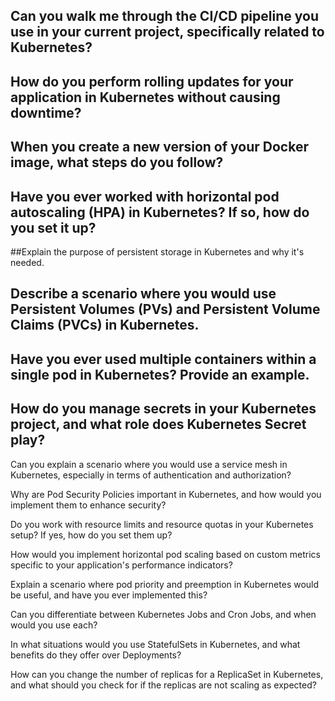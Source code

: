 ## Can you walk me through the CI/CD pipeline you use in your current project, specifically related to Kubernetes?

## How do you perform rolling updates for your application in Kubernetes without causing downtime?

## When you create a new version of your Docker image, what steps do you follow?

## Have you ever worked with horizontal pod autoscaling (HPA) in Kubernetes? If so, how do you set it up?

##Explain the purpose of persistent storage in Kubernetes and why it's needed.

## Describe a scenario where you would use Persistent Volumes (PVs) and Persistent Volume Claims (PVCs) in Kubernetes.

## Have you ever used multiple containers within a single pod in Kubernetes? Provide an example.

## How do you manage secrets in your Kubernetes project, and what role does Kubernetes Secret play?

Can you explain a scenario where you would use a service mesh in Kubernetes, especially in terms of authentication and authorization?

Why are Pod Security Policies important in Kubernetes, and how would you implement them to enhance security?

Do you work with resource limits and resource quotas in your Kubernetes setup? If yes, how do you set them up?

How would you implement horizontal pod scaling based on custom metrics specific to your application's performance indicators?

Explain a scenario where pod priority and preemption in Kubernetes would be useful, and have you ever implemented this?

Can you differentiate between Kubernetes Jobs and Cron Jobs, and when would you use each?

In what situations would you use StatefulSets in Kubernetes, and what benefits do they offer over Deployments?

How can you change the number of replicas for a ReplicaSet in Kubernetes, and what should you check for if the replicas are not scaling as expected?

